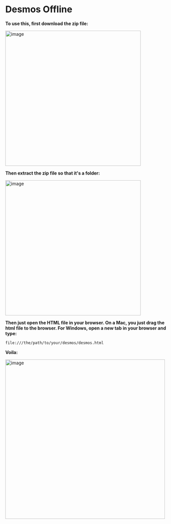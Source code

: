 # Desmos Offline

**To use this, first download the zip file:**

<img width="424" alt="image" src="https://github.com/user-attachments/assets/0f6564ba-d07c-403d-ba20-1be1c7236b9f" />

**Then extract the zip file so that it's a folder:**

<img width="424" alt="image" src="https://github.com/user-attachments/assets/9073fec9-6e9f-4ef5-863d-1d16b6c257fe" />

**Then just open the HTML file in your browser. On a Mac, you just drag the html file to the browser. For Windows, open a new tab in your browser and type:**

```
file:///the/path/to/your/desmos/desmos.html
```

**Voila:**

<img width="500" alt="image" src="https://github.com/user-attachments/assets/49e0cb57-bb0a-41d4-9813-407836b3a1bd" />
